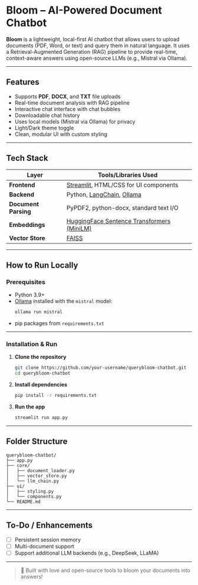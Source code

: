 # Bloom – AI-Powered Document Chatbot

**Bloom** is a lightweight, local-first AI chatbot that allows users to upload documents (PDF, Word, or text) and query them in natural language. It uses a Retrieval-Augmented Generation (RAG) pipeline to provide real-time, context-aware answers using open-source LLMs (e.g., Mistral via Ollama).

---

##  Features

-  Supports **PDF**, **DOCX**, and **TXT** file uploads  
-  Real-time document analysis with RAG pipeline  
-  Interactive chat interface with chat bubbles  
-  Downloadable chat history  
-  Uses local models (Mistral via Ollama) for privacy  
-  Light/Dark theme toggle  
-  Clean, modular UI with custom styling  

---

##  Tech Stack

| Layer           | Tools/Libraries Used                                                                 |
|----------------|----------------------------------------------------------------------------------------|
| **Frontend**    | [Streamlit](https://streamlit.io/), HTML/CSS for UI components                        |
| **Backend**     | Python, [LangChain](https://www.langchain.com/), [Ollama](https://ollama.com/)        |
| **Document Parsing** | PyPDF2, python-docx, standard text I/O                                      |
| **Embeddings**  | [HuggingFace Sentence Transformers (MiniLM)](https://huggingface.co/sentence-transformers) |
| **Vector Store**| [FAISS](https://github.com/facebookresearch/faiss)                                   |

---

## How to Run Locally

###  Prerequisites

- Python 3.9+  
- [Ollama](https://ollama.com/) installed with the `mistral` model:
  ```bash
  ollama run mistral
  ```

* pip packages from `requirements.txt`

---

### Installation & Run

1. **Clone the repository**
   ```bash
   git clone https://github.com/your-username/querybloom-chatbot.git
   cd querybloom-chatbot
   ```

2. **Install dependencies**
   ```bash
   pip install -r requirements.txt
   ```

3. **Run the app**
   ```bash
   streamlit run app.py
   ```

---

## Folder Structure

```
querybloom-chatbot/
├── app.py
├── core/
│   ├── document_loader.py
│   ├── vector_store.py
│   └── llm_chain.py
├── ui/
│   ├── styling.py
│   └── components.py
└── README.md
```

---

## To-Do / Enhancements

* [ ] Persistent session memory  
* [ ] Multi-document support    
* [ ] Support additional LLM backends (e.g., DeepSeek, LLaMA)  

---

> 🌸 Built with love and open-source tools to bloom your documents into answers!
